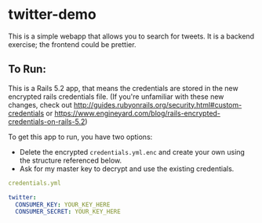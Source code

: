 # twitter-demo

This is a simple webapp that allows you to search for tweets. It is a backend exercise; the frontend could be prettier.

## To Run:
This is a Rails 5.2 app, that means the credentials are stored in the new encrypted rails credentials file. (If you're unfamiliar with these new changes, check out http://guides.rubyonrails.org/security.html#custom-credentials or https://www.engineyard.com/blog/rails-encrypted-credentials-on-rails-5.2) 

To get this app to run, you have two options:
  - Delete the encrypted `credentials.yml.enc` and create your own using the structure referenced below.
  - Ask for my master key to decrypt and use the existing credentials.
  
```yml
credentials.yml

twitter:
  CONSUMER_KEY: YOUR_KEY_HERE
  CONSUMER_SECRET: YOUR_KEY_HERE
```
